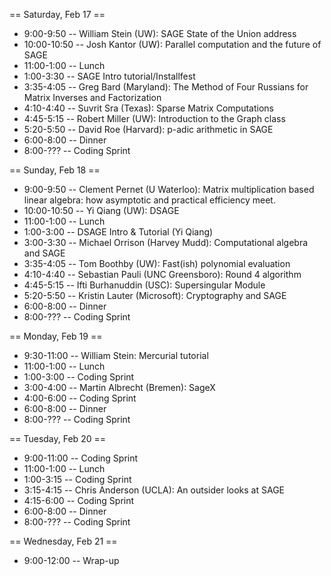 == Saturday, Feb 17 ==

 * 9:00-9:50 -- William Stein (UW): SAGE State of the Union address
 * 10:00-10:50 -- Josh Kantor (UW): Parallel computation and the future of SAGE
 * 11:00-1:00 -- Lunch
 * 1:00-3:30 -- SAGE Intro tutorial/Installfest
 * 3:35-4:05 -- Greg Bard (Maryland): The Method of Four Russians for Matrix Inverses and Factorization
 * 4:10-4:40 -- Suvrit Sra (Texas): Sparse Matrix Computations
 * 4:45-5:15 -- Robert Miller (UW): Introduction to the Graph class 
 * 5:20-5:50 -- David Roe (Harvard): p-adic arithmetic in SAGE
 * 6:00-8:00 -- Dinner
 * 8:00-??? -- Coding Sprint

== Sunday, Feb 18 ==

 * 9:00-9:50 -- Clement Pernet (U Waterloo): Matrix multiplication based linear algebra: how asymptotic and practical efficiency meet.
 * 10:00-10:50 -- Yi Qiang (UW): DSAGE
 * 11:00-1:00 -- Lunch
 * 1:00-3:00 -- DSAGE Intro & Tutorial (Yi Qiang)
 * 3:00-3:30 -- Michael Orrison (Harvey Mudd):  Computational algebra and SAGE
 * 3:35-4:05 -- Tom Boothby (UW): Fast(ish) polynomial evaluation
 * 4:10-4:40 -- Sebastian Pauli (UNC Greensboro): Round 4 algorithm
 * 4:45-5:15 -- Ifti Burhanuddin (USC): Supersingular Module
 * 5:20-5:50 -- Kristin Lauter (Microsoft): Cryptography and SAGE
 * 6:00-8:00 -- Dinner
 * 8:00-??? -- Coding Sprint

== Monday, Feb 19 ==

 * 9:30-11:00 -- William Stein: Mercurial tutorial
 * 11:00-1:00 -- Lunch
 * 1:00-3:00 -- Coding Sprint
 * 3:00-4:00 -- Martin Albrecht (Bremen): SageX
 * 4:00-6:00 -- Coding Sprint
 * 6:00-8:00 -- Dinner
 * 8:00-??? -- Coding Sprint

== Tuesday, Feb 20 ==

 * 9:00-11:00 -- Coding Sprint
 * 11:00-1:00 -- Lunch
 * 1:00-3:15 -- Coding Sprint
 * 3:15-4:15 -- Chris Anderson (UCLA): An outsider looks at SAGE
 * 4:15-6:00 -- Coding Sprint
 * 6:00-8:00 -- Dinner
 * 8:00-??? -- Coding Sprint

== Wednesday, Feb 21 ==

 * 9:00-12:00 -- Wrap-up
